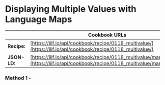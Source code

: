 # Displaying Multiple Values with Language Maps
|              | **Cookbook URLs** |
|--------------|-------------------|
| **Recipe:**  | [https://iiif.io/api/cookbook/recipe/0118_multivalue/](https://iiif.io/api/cookbook/recipe/0118_multivalue/) |
| **JSON-LD:** | [https://iiif.io/api/cookbook/recipe/0118_multivalue/manifest.json](https://iiif.io/api/cookbook/recipe/0118_multivalue/manifest.json) |

### Method 1 - 
